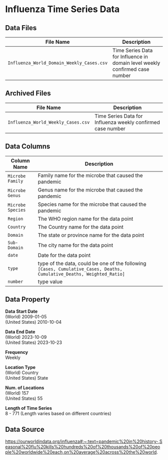 # Influenza Time Series Data

## Data Files
| File Name | Description |
| --- | ---|
| `Influenza_World_Domain_Weekly_Cases.csv` | Time Series Data for Influence in domain level weekly confirmed case number |

## Archived Files
| File Name | Description |
| --- | ---|
| `Influenza_World_Weekly_Cases.csv` | Time Series Data for Influenza weekly confirmed case number |

## Data Columns
| Column Name | Description |
| --- | --- |
| `Microbe Family` | Family name for the microbe that caused the pandemic |
| `Microbe Genus` | Genus name for the microbe that caused the pandemic |
| `Microbe Species` | Species name for the microbe that caused the pandemic |
| `Region` | The WHO region name for the data point |
| `Country` | The Country name for the data point |
| `Domain` | The state or province name for the data point |
| `Sub-Domain` | The city name for the data point |
| `date` | Date for the data point |
| `type` | type of the data, could be one of the following `[Cases, Cumulative_Cases, Deaths, Cumulative_Deaths, Weighted_Ratio]` |
| `number` | type value |


## Data Property
**Data Start Date** \
(World) 2009-01-05 \
(United States) 2010-10-04

**Data End Date** \
(World) 2023-10-09 \
(United States) 2023-10-23

**Frequency** \
Weekly 

**Location Type** \
(World) Country \
(United States) State 

**Num. of Locations** \
(World) 157 \
(United States) 55

**Length of Time Series** \
8 - 771 (Length varies based on different countries)

## Data Source
https://ourworldindata.org/influenza#:~:text=pandemic%20in%20history-,Seasonal%20flu%20kills%20hundreds%20of%20thousands%20of%20people%20worldwide%20each,on%20average%20across%20the%20world.
